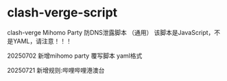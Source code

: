 # clash-verge-script
clash-verge Mihomo Party 防DNS泄露脚本 （通用）
该脚本是JavaScript，不是YAML，请注意！！！

20250702 新增mihomo party 覆写脚本 yaml格式

20250721 新增规则:哔哩哔哩港澳台
